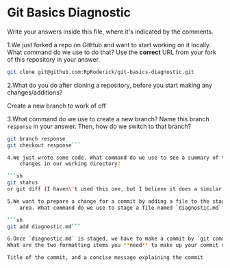 # Git Basics Diagnostic

Write your answers inside this file, where it's indicated by the comments.

1.We just forked a repo on GitHub and want to start working on it locally.
What command do we use to do that? Use the **correct** URL from your fork of
this repository in your answer.

```sh
git clone git@github.com:RpRoderick/git-basics-diagnostic.git
```

2.What do you do after cloning a repository, before you start making any
changes/additions?

Create a new branch to work of off

3.What command do we use to create a new branch? Name this branch `response`
    in your answer. Then, how do we switch to that branch?

```sh
git branch response
git checkout response```

4.We just wrote some code. What command do we use to see a summary of the
    changes in our working directory?

```sh
git status
or git diff (I haven\'t used this one, but I believe it does a similar thing?)```

5.We want to prepare a change for a commit by adding a file to the staging
    area. What command do we use to stage a file named `diagnostic.md`?

```sh
git add diagnostic.md```

6.Once `diagnostic.md` is staged, we have to make a commit by `git commit`.
What are the two formatting items you **need** to make up your commit message?

Title of the commit, and a concise message explaining the commit
